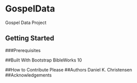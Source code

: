 # GospelData
Gospel Data Project
## Getting Started
###Prerequisites

##Built With
Bootstrap
BibleWorks 10

##How to Contribute
Please
##Authors
Daniel K. Christensen 
##Acknowledgements
